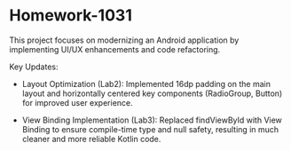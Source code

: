 # Homework-1031

This project focuses on modernizing an Android application by implementing UI/UX enhancements and code refactoring.

Key Updates:

* Layout Optimization (Lab2): Implemented 16dp padding on the main layout and horizontally centered key components (RadioGroup, Button) for improved user experience.


* View Binding Implementation (Lab3): Replaced findViewById with View Binding to ensure compile-time type and null safety, resulting in much cleaner and more reliable Kotlin code.
